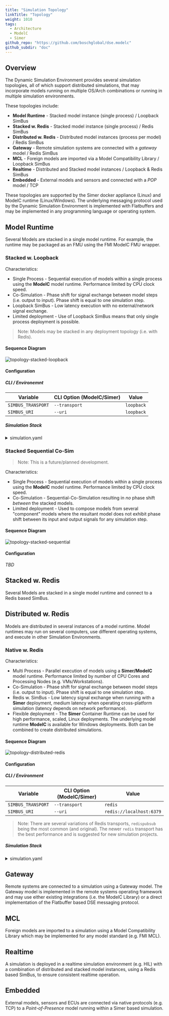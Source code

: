 ```yaml
---
title: "Simulation Topology"
linkTitle: "Topology"
weight: 1010
tags:
  - Architecture
  - ModelC
  - Simer
github_repo: "https://github.com/boschglobal/dse.modelc"
github_subdir: "doc"
---
```


## Overview

The Dynamic Simulation Environment provides several simulation topologies, all
of which support distributed simulations, that may incorporate models running
on multiple OS/Arch combinations or running in multiple simulation environments.

These topologies include:

* __Model Runtime__ - Stacked model instance (single process) / Loopback SimBus
* __Stacked w. Redis__ - Stacked model instance (single process) / Redis SimBus
* __Distributed w. Redis__ - Distributed model instances (process per model) / Redis SimBus
* __Gateway__ - Remote simulation systems are connected with a _gateway_ model / Redis SimBus
* __MCL__ - Foreign models are imported via a Model Compatibility Library / Loopback SimBus
* __Realtime__ - Distributed and Stacked model instances / Loopback & Redis SimBus
* __Embedded__ - External models and sensors and connected with a _POP_ model / TCP

These topologies are supported by the Simer docker appliance (Linux) and
ModelC runtime (Linux/Windows). The underlying messaging protocol used by the
Dynamic Simulation Environment is implemented with Flatbuffers and may be
implemented in any programming language or operating system.


## Model Runtime

Several Models are stacked in a single model runtime. For example, the runtime
may be packaged as an FMU using the FMI ModelC FMU wrapper.


### Stacked w. Loopback

Characteristics:

* Single Process - Sequential execution of models within a single process using the **ModelC** model runtime. Performance limited by CPU clock speed.
* Co-Simulation - Phase shift for signal exchange between model steps (i.e. output to input). Phase shift is equal to one simulation step.
* Loopback SimBus - Low latency execution with no external/network signal exchange.
* Limited deployment - Use of Loopback SimBus means that only single process deployment is possible.

> Note: Models may be stacked in any deployment topology (i.e. with Redis).


#### Sequence Diagram

<div hidden>

```text
@startuml topology-stacked-loopback

title "Stacked Models with Loopback\n"

box "Model Runtime" #LightSteelBlue

participant Loopback as l
control Controller as c
participant Model as m1
participant Model as m2
participant Model as m3

loop CoSim Step
l -> c : step(signals)
activate c
c -> m1 : step(signals)
activate m1 #gold
return result(signals')
c -> m2 : step(signals)
activate m2 #gold
return result(signals')
c -> m3 : step(signals)
activate m3 #gold
return result(signals')
return result(signals'')
hnote over l,c : Signals'' is combined\n result from all models.

end

end box

center footer Dynamic Simulation Environment - ModelC

@enduml

```

</div>

![topology-stacked-loopback](topology-stacked-loopback.png)


#### Configuration

##### CLI / Environemnt

| Variable           | CLI Option (ModelC/Simer) | Value |
| ------------------ | ------------------------- | ------- |
| `SIMBUS_TRANSPORT` | `--transport` | `loopback` |
| `SIMBUS_URI`       | `--uri`       | `loopback` |


##### Simulation Stack

<details>
<summary>simulation.yaml</summary>

```yaml
---
kind: Stack
spec:
  connection:
    transport:
      loopback:
        uri: loopback
```
</details>



### Stacked Sequential Co-Sim

> Note: This is a future/planned development.

Characteristics:

* Single Process - Sequential execution of models within a single process using the **ModelC** model runtime. Performance limited by CPU clock speed.
* Co-Simulation - Sequential-Co-Simulation resulting in _no_ phase shift _between_ the stacked models.
* Limited deployment - Used to compose models from several "component" models where the resultant model does not exhibit phase shift between its input and output signals for any simulation step.


#### Sequence Diagram

<div hidden>

```text
@startuml topology-stacked-sequential

title "Stacked Sequential Co-Sim\n"


participant SimBus as s

box "Model Runtime" #LightSteelBlue

control Controller as c
participant Model as m1
participant Model as m2

loop CoSim Step
s -> c : step(signals)
activate c
c -> m1 : step(signals)
activate m1 #gold
m1 -> m2 : step(signals')
deactivate
activate m2 #gold
m2 --> c : result(signals'')
deactivate
return result(signals'')

end

end box

center footer Dynamic Simulation Environment - ModelC

@enduml
```

</div>

![topology-stacked-sequential](topology-stacked-sequential.png)


#### Configuration

_TBD_



## Stacked w. Redis

Several Models are stacked in a single model runtime and connect to a Redis
based SimBus.


## Distributed w. Redis

Models are distributed in several instances of a model runtime. Model runtimes may run on several computers, use different operating systems, and execute in other Simulation Environments.


### Native w. Redis

Characteristics:

* Multi Process - Parallel execution of models using a **Simer/ModelC** model runtime. Performance limited by number of CPU Cores and Processing Nodes (e.g. VMs/Workstations).
* Co-Simulation - Phase shift for signal exchange between model steps (i.e. output to input). Phase shift is equal to one simulation step.
* Redis w. SimBus - Low latency signal exchange when running with a **Simer** deployment, medium latency when operating cross-platform simulation (latency depends on network performance).
* Flexible deployment - The **Simer** Container Runtime can be used for high performance, scaled, Linux deployments. The underlying model runtime **ModelC** is available for Windows deployments. Both can be combined to create distributed simulations.


#### Sequence Diagram

<div hidden>

```text
@startuml topology-distributed-redis

title "Distributed Simulation w. Redis\n"

box "Simer w. Model Runtime (Linux)" #LightSteelBlue
participant Model as m0
control Controller as c0

participant SimBus as s
participant Redis as r
end box

box "Model Runtime (Windows)" #LightSteelBlue
control Controller as c1
participant Model as m1
participant Model as m2
end box

loop CoSim Step

s o-[#Blue]-> r : step(signals)
r -[#Blue]-> c0 : step(signals)
activate c0
r -[#Blue]-> c1 : step(signals)
activate c1

c0 -> m0 : step(signals)
activate m0 #gold
c1 -> m1 : step(signals)

activate m1 #gold
m1 -> m2 : step(signals')
deactivate m1
activate m2 #gold
m2 --> c1 : result(signals'')
deactivate m2
c1 -[#Blue]-> r : result(signals'')
deactivate c1

m0 --> c0 : result(signals''')
deactivate m0
c0 -[#Blue]-> r : result(signals''')
deactivate c0
r -[#Blue]->o s : result(signals'')
r -[#Blue]->o s : result(signals''')


end

center footer Dynamic Simulation Environment - ModelC

@enduml

```

</div>

![topology-distributed-redis](topology-distributed-redis.png)



#### Configuration

##### CLI / Environment

| Variable           | CLI Option (ModelC/Simer) | Value |
| ------------------ | ------------------------- | ------- |
| `SIMBUS_TRANSPORT` | `--transport` | `redis` |
| `SIMBUS_URI`       | `--uri`       | `redis://localhost:6379` |

> Note: There are several variations of Redis transports, `redispubsub` being the most common (and original). The newer `redis` transport has the best performance and is suggested for new simulation projects.

##### Simulation Stack

<details>
<summary>simulation.yaml</summary>

```yaml
---
kind: Stack
spec:
  connection:
    transport:
      redis:
        uri: redis://localhost:6379
```
</details>



## Gateway

Remote systems are connected to a simulation using a Gateway model. The Gateway
model is implemented in the remote systems operating framework and may use
either existing integrations (i.e. the ModelC Library) or a direct implementation
of the Flatbuffer based DSE messaging protocol.


## MCL

Foreign models are imported to a simulation using a Model Compatibility Library
which may be implemented for any model standard (e.g. FMI MCL).


## Realtime

A simulation is deployed in a realtime simulation environment (e.g. HIL) with
a combination of distributed and stacked model instances, using a Redis based
SimBus, to ensure consistent realtime operation.


## Embedded

External models, sensors and ECUs are connected via native protocols (e.g. TCP)
to a _Point-of-Presence_ model running within a Simer based simulation.
